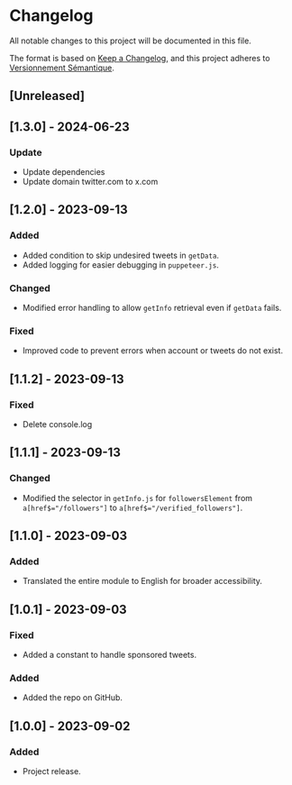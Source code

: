 # Changelog

All notable changes to this project will be documented in this file.

The format is based on [Keep a Changelog](https://keepachangelog.com/en/1.0.0/),
and this project adheres to [Versionnement Sémantique](https://semver.org/spec/v2.0.0.html).

## [Unreleased]

## [1.3.0] - 2024-06-23
### Update
- Update dependencies
- Update domain twitter.com to x.com

## [1.2.0] - 2023-09-13
### Added
- Added condition to skip undesired tweets in `getData`.
- Added logging for easier debugging in `puppeteer.js`.

### Changed
- Modified error handling to allow `getInfo` retrieval even if `getData` fails.

### Fixed
- Improved code to prevent errors when account or tweets do not exist.

## [1.1.2] - 2023-09-13
### Fixed
- Delete console.log

## [1.1.1] - 2023-09-13
### Changed
- Modified the selector in `getInfo.js` for `followersElement` from `a[href$="/followers"]` to `a[href$="/verified_followers"]`.

## [1.1.0] - 2023-09-03
### Added
- Translated the entire module to English for broader accessibility.

## [1.0.1] - 2023-09-03
### Fixed
- Added a constant to handle sponsored tweets.
  
### Added
- Added the repo on GitHub.

## [1.0.0] - 2023-09-02
### Added
- Project release.